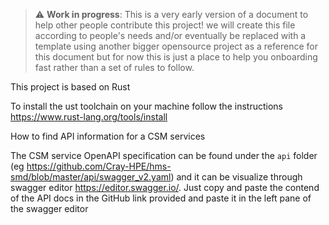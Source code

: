 > :warning: **Work in progress**: This is a very early version of a document to help other people contribute this project! we will create this file according to people's needs and/or eventually be replaced with a template using another bigger opensource project as a reference for this document but for now this is just a place to help you onboarding fast rather than a set of rules to follow.

This project is based on Rust

To install the ust toolchain on your machine follow the instructions https://www.rust-lang.org/tools/install

How to find API information for a CSM services

The CSM service OpenAPI specification can be found under the `api` folder (eg https://github.com/Cray-HPE/hms-smd/blob/master/api/swagger_v2.yaml) and it can be visualize through swagger editor https://editor.swagger.io/. Just copy and paste the contend of the API docs in the GitHub link provided and paste it in the left pane of the swagger editor
